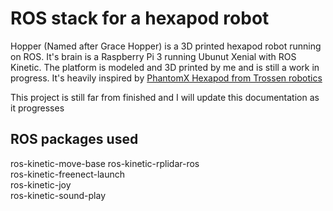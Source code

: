 # ROS stack for a hexapod robot

Hopper (Named after Grace Hopper) is a 3D printed hexapod robot running on ROS.
It's brain is a Raspberry Pi 3 running Ubunut Xenial with ROS Kinetic.
The platform is modeled and 3D printed by me and is still a work in progress. It's heavily inspired by [PhantomX Hexapod from Trossen robotics](http://www.trossenrobotics.com/phantomx-ax-hexapod.aspx)

This project is still far from finished and I will update this documentation as it progresses

## ROS packages used

ros-kinetic-move-base
ros-kinetic-rplidar-ros  
ros-kinetic-freenect-launch  
ros-kinetic-joy  
ros-kinetic-sound-play  
